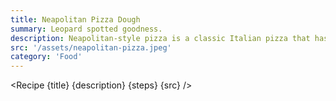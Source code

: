 ```yaml
---
title: Neapolitan Pizza Dough
summary: Leopard spotted goodness.
description: Neapolitan-style pizza is a classic Italian pizza that has become popular worldwide. It is characterized by its thin and crispy crust, which is made with high-protein flour, water, yeast, and salt. The dough is then stretched by hand and topped with fresh tomato sauce, mozzarella cheese, and fresh basil. The pizza is cooked in a wood-fired oven, which gives it a distinct smoky flavor and a soft, chewy texture. Neapolitan-style pizza is a perfect balance of flavors and textures, and it is a delicious and satisfying meal that is enjoyed by pizza lovers around the world.
src: '/assets/neapolitan-pizza.jpeg'
category: 'Food'
---
```


<script>
	import Recipe from '$lib/recipes/recipe.svelte';

	const steps = [
		{
			title: 'Create Poolish', 
			instructions: 'The night before you want pizza, combine the following ingredients in a tupperware container and fridge overnight.',
			ingredients: ['100g Water', '100g 00 Flour', '7g Yeast', '5g Honey']
		},
		{
			title: 'Create pizza dough', 
			instructions: 'Combine Poolish with the following ingredients and kneed until dough no longer sticky.',
			ingredients: ['240g 00 Flour', '145g Water', '10g Salt']
		},
		{
			title: 'Rest - Part 1', 
			instructions: 'Take dough onto counter top, and shape into a rough ball. Cover with a light layer of olive oil and leave uncovered for 15min.',
			ingredients: ['1tbsp Olive Oil']
		},
		{
			title: 'Rest - Part 2', 
			instructions: 'Work dough into tight ball. Cover with a light layer of olive oil and leave covered for a minimum of 1 hour.',
			ingredients: ['1tbsp Olive Oil']
		},
		{
			title: 'Rest - Part 3', 
			instructions: 'Divide the dough into 2 balls of 230g each (or 250g if using a larger pizza oven). Lightly coat the dough balls in olive oil and place them in a covered bread proofing box. Let the dough rest for 1-2 hours, depending on the room temperature, until the gluten has relaxed and the dough can be stretched easily without springing back.',
			ingredients: ['3tbsp Olive Oil']
		},
	]
</script>

<Recipe {title} {description} {steps} {src} />
